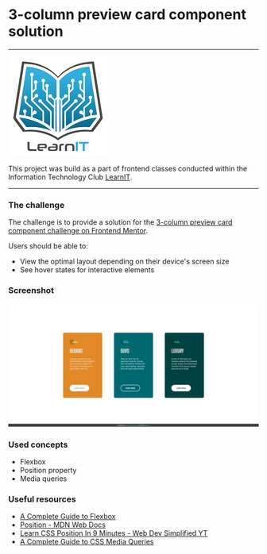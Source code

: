 # 3-column preview card component solution

***

![](./images/logo_lit.jpg)

This project was build as a part of frontend classes conducted within the Information Technology Club [LearnIT](learnit.how).

***

### The challenge

The challenge is to provide a solution for the [3-column preview card component challenge on Frontend Mentor](https://www.frontendmentor.io/challenges/3column-preview-card-component-pH92eAR2-).

Users should be able to:

- View the optimal layout depending on their device's screen size
- See hover states for interactive elements

### Screenshot

![](./images/screenshot.jpg)

### Used concepts

- Flexbox
- Position property
- Media queries

### Useful resources

- [A Complete Guide to Flexbox](https://css-tricks.com/snippets/css/a-guide-to-flexbox/)
- [Position - MDN Web Docs](https://developer.mozilla.org/en-US/docs/Web/CSS/position)
- [Learn CSS Position In 9 Minutes - Web Dev Simplified YT](https://www.youtube.com/watch?v=jx5jmI0UlXUposition)
- [A Complete Guide to CSS Media Queries](https://css-tricks.com/a-complete-guide-to-css-media-queries/)
